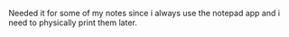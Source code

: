 Needed it for some of my notes since i always use the notepad app and i need to physically print them later.
